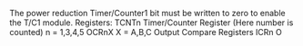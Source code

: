 The power reduction Timer/Counter1 bit must be written to zero to enable the T/C1 module.
Registers:
TCNTn Timer/Counter Register (Here number is counted) n = 1,3,4,5
OCRnX X = A,B,C  Output Compare Registers
ICRn 
O
